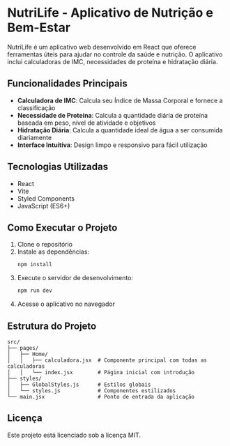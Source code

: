# NutriLife - Aplicativo de Nutrição e Bem-Estar

NutriLife é um aplicativo web desenvolvido em React que oferece ferramentas úteis para ajudar no controle da saúde e nutrição. O aplicativo inclui calculadoras de IMC, necessidades de proteína e hidratação diária.

## Funcionalidades Principais

- **Calculadora de IMC**: Calcula seu Índice de Massa Corporal e fornece a classificação
- **Necessidade de Proteína**: Calcula a quantidade diária de proteína baseada em peso, nível de atividade e objetivos
- **Hidratação Diária**: Calcula a quantidade ideal de água a ser consumida diariamente
- **Interface Intuitiva**: Design limpo e responsivo para fácil utilização

## Tecnologias Utilizadas

- React
- Vite
- Styled Components
- JavaScript (ES6+)

## Como Executar o Projeto

1. Clone o repositório
2. Instale as dependências:
   ```bash
   npm install
   ```
3. Execute o servidor de desenvolvimento:
   ```bash
   npm run dev
   ```
4. Acesse o aplicativo no navegador

## Estrutura do Projeto

```
src/
├── pages/
│   ├── Home/
│   │   ├── calculadora.jsx  # Componente principal com todas as calculadoras
│   │   └── index.jsx        # Página inicial com introdução
├── styles/
│   ├── GlobalStyles.js      # Estilos globais
│   └── styles.js            # Componentes estilizados
└── main.jsx                 # Ponto de entrada da aplicação
```

## Licença

Este projeto está licenciado sob a licença MIT.
